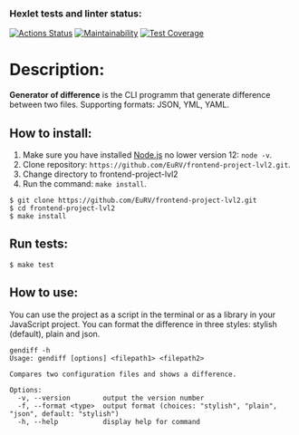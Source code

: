 ### Hexlet tests and linter status:
[![Actions Status](https://github.com/EuRV/frontend-project-lvl2/workflows/hexlet-check/badge.svg)](https://github.com/EuRV/frontend-project-lvl2/actions)
[![Maintainability](https://api.codeclimate.com/v1/badges/ab5f7f368da1c73b7c22/maintainability)](https://codeclimate.com/github/EuRV/frontend-project-lvl2/maintainability)
[![Test Coverage](https://api.codeclimate.com/v1/badges/ab5f7f368da1c73b7c22/test_coverage)](https://codeclimate.com/github/EuRV/frontend-project-lvl2/test_coverage)

# Description: 
**Generator of difference** is the CLI programm that generate difference between two files. Supporting formats: JSON, YML, YAML.

## How to install:
1. Make sure you have installed [Node.js](https://nodejs.org/en/) no lower version 12: ```node -v```.
2. Clone repository: ```https://github.com/EuRV/frontend-project-lvl2.git```.
3. Change directory to frontend-project-lvl2
4. Run the command: ```make install```.

```shell
$ git clone https://github.com/EuRV/frontend-project-lvl2.git
$ cd frontend-project-lvl2
$ make install
```

## Run tests:
```shell
$ make test
```

## How to use:
You can use the project as a script in the terminal or as a library in your JavaScript project. You can format the difference in three styles: stylish (default), plain and json.
```shell
gendiff -h
Usage: gendiff [options] <filepath1> <filepath2>

Compares two configuration files and shows a difference.

Options:
  -v, --version        output the version number
  -f, --format <type>  output format (choices: "stylish", "plain", "json", default: "stylish")
  -h, --help           display help for command
```
